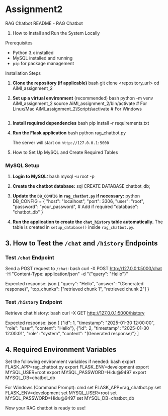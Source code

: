 # Assignment2
RAG Chatbot
README - RAG Chatbot

1. How to Install and Run the System Locally

Prerequisites
- Python 3.x installed
- MySQL installed and running
- `pip` for package management

Installation Steps
1. **Clone the repository (if applicable)**
   bash
   git clone <repository_url>
   cd AiMl_assignment_2


2. **Set up a virtual environment** (recommended)
   bash
   python -m venv AiMl_assignment_2
   source AiMl_assignment_2/bin/activate  # For Linux/Mac
   AiMl_assignment_2\Scripts\activate  # For Windows
   ```

3. **Install required dependencies**
   bash
   pip install -r requirements.txt

4. **Run the Flask application**
   bash
   python rag_chatbot.py
   
   The server will start on `http://127.0.0.1:5000`

 2. How to Set Up MySQL and Create Required Tables

### MySQL Setup
1. **Login to MySQL:**
   bash
   mysql -u root -p
   
2. **Create the chatbot database:**
   sql
   CREATE DATABASE chatbot_db;
   
3. **Update the `DB_CONFIG` in `rag_chatbot.py` if necessary:**
   python
   DB_CONFIG = {
       "host": "localhost",
       "port": 3306,
       "user": "root",
       "password": "your_password",  # Add if required
       "database": "chatbot_db"
   }
   
4. **Run the application to create the `chat_history` table automatically.**
   The table is created in `setup_database()` inside `rag_chatbot.py`.

## 3. How to Test the `/chat` and `/history` Endpoints

### Test `/chat` Endpoint
Send a POST request to `/chat`:
bash
curl -X POST http://127.0.0.1:5000/chat -H "Content-Type: application/json" -d "{\"query\": \"Hello\"}"

Expected response:
json
{
  "query": "Hello",
  "answer": "(Generated response)",
  "top_chunks": ["retrieved chunk 1", "retrieved chunk 2"]
}


### Test `/history` Endpoint
Retrieve chat history:
bash
curl -X GET http://127.0.0.1:5000/history

Expected response:
json
[
  {"id": 1, "timestamp": "2025-01-30 12:00:00", "role": "user", "content": "Hello"},
  {"id": 2, "timestamp": "2025-01-30 12:00:01", "role": "system", "content": "(Generated response)"}
]


## 4. Required Environment Variables
Set the following environment variables if needed:
bash
export FLASK_APP=rag_chatbot.py
export FLASK_ENV=development
export MYSQL_USER=root
export MYSQL_PASSWORD=Hidu@9497
export MYSQL_DB=chatbot_db

For Windows (Command Prompt):
cmd
set FLASK_APP=rag_chatbot.py
set FLASK_ENV=development
set MYSQL_USER=root
set MYSQL_PASSWORD=Hidu@9497
set MYSQL_DB=chatbot_db


Now your RAG chatbot is ready to use!


